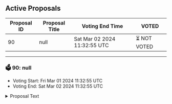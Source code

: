 ## Active Proposals

| Proposal ID | Proposal Title | Voting End Time | VOTED |
|-------------|----------------|-----------------|-------|
| 90 | null | Sat Mar 02 2024 11:32:55 UTC | ⏳ NOT VOTED |

---

### 🗳 90: null
- Voting Start: Fri Mar 01 2024 11:32:55 UTC
- Voting End: Sat Mar 02 2024 11:32:55 UTC

<details>
<summary>Proposal Text</summary>
 
null
</details>
